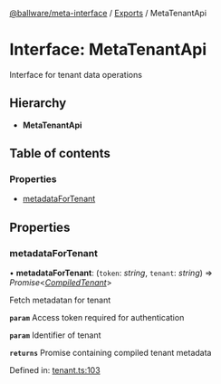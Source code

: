 [@ballware/meta-interface](../README.md) / [Exports](../modules.md) / MetaTenantApi

# Interface: MetaTenantApi

Interface for tenant data operations

## Hierarchy

* **MetaTenantApi**

## Table of contents

### Properties

- [metadataForTenant](metatenantapi.md#metadatafortenant)

## Properties

### metadataForTenant

• **metadataForTenant**: (`token`: *string*, `tenant`: *string*) => *Promise*<[*CompiledTenant*](compiledtenant.md)\>

Fetch metadatan for tenant

**`param`** Access token required for authentication

**`param`** Identifier of tenant

**`returns`** Promise containing compiled tenant metadata

Defined in: [tenant.ts:103](https://github.com/frankball/ballware-meta-interface/blob/08dd5e4/src/tenant.ts#L103)
